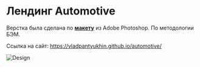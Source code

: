 # Лендинг Automotive

Верстка была сделана по **[макету](https://github.com/vladpantyukhin/landing_automotive/blob/main/design/template.psd)** из Adobe Photoshop. По методологии БЭМ.

Ссылка на сайт: https://vladpantyukhin.github.io/automotive/

![Design](https://github.com/vladpantyukhin/landing_automotive/blob/main/design/layout.png)
